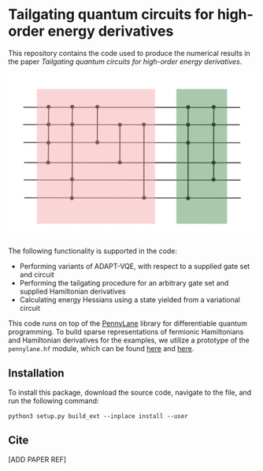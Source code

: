 # Tailgating quantum circuits for high-order energy derivatives

This repository contains the code used to produce the numerical results in the paper *Tailgating quantum circuits for high-order energy derivatives*.

<p align="center">
<img src="tailgate.png", style="width:600px">
</p>

The following functionality is supported in the code:

- Performing variants of ADAPT-VQE, with respect to a supplied gate set and circuit
- Performing the tailgating procedure for an arbitrary gate set and supplied Hamiltonian derivatives
- Calculating energy Hessians using a state yielded from a variational circuit

This code runs on top of the [PennyLane](https://github.com/PennyLaneAI/pennylane) library for differentiable quantum programming. To build sparse representations of fermionic Hamiltonians and Hamiltonian derivatives for the examples, we utilize a prototype of the ``pennylane.hf`` module, which can be found [here](https://github.com/Lucaman99/autohf) and [here](https://github.com/Lucaman99/bigvqe).

## Installation

To install this package, download the source code, navigate to the file, and run the following command:

```
python3 setup.py build_ext --inplace install --user
```

## Cite

[ADD PAPER REF]
